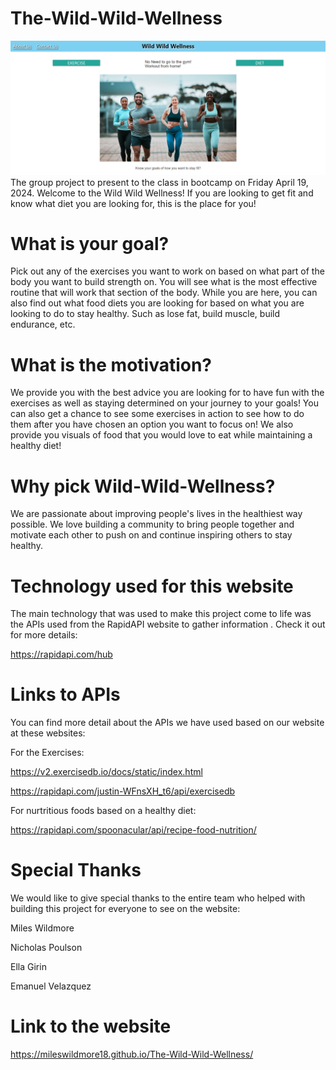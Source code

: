 # The-Wild-Wild-Wellness

![alt text](<./Assets/Wild Wild Wellness screenshot.png>)
The group project to present to the class in bootcamp on Friday April 19, 2024.
Welcome to the Wild Wild Wellness!
If you are looking to get fit and know what diet you are looking for, this is the place for you!

# What is your goal?

Pick out any of the exercises you want to work on based on what part of the body you want to build strength on. You will see what is the most effective routine that will work that section of the body. While you are here, you can also find out what food diets you are looking for based on what you are looking to do to stay healthy. Such as lose fat, build muscle, build endurance, etc.

# What is the motivation?

We provide you with the best advice you are looking for to have fun with the exercises as well as staying determined on your journey to your goals! You can also get a chance to see some exercises in action to see how to do them after you have chosen an option you want to focus on! We also provide you visuals of food that you would love to eat while maintaining a healthy diet!

# Why pick Wild-Wild-Wellness?

We are passionate about improving people's lives in the healthiest way possible. We love building a community to bring people together and motivate each other to push on and continue inspiring others to stay healthy.

# Technology used for this website

The main technology that was used to make this project come to life was the APIs used from the RapidAPI website to gather information . Check it out for more details:

https://rapidapi.com/hub

# Links to APIs

You can find more detail about the APIs we have used based on our website at these websites:

For the Exercises: 

https://v2.exercisedb.io/docs/static/index.html

https://rapidapi.com/justin-WFnsXH_t6/api/exercisedb

For nurtritious foods based on a healthy diet:

https://rapidapi.com/spoonacular/api/recipe-food-nutrition/

# Special Thanks
We would like to give special thanks to the entire team who helped with building this project for everyone to see on the website:

Miles Wildmore

Nicholas Poulson

Ella Girin

Emanuel Velazquez

# Link to the website

https://mileswildmore18.github.io/The-Wild-Wild-Wellness/